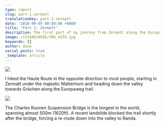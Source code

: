 ```yaml
---
type: report
slug: part-1-zermatt
translationKey: part-1-zermatt
date: '2018-09-05 00:00:00 +0000'
title: 'Part 1: Zermatt'
description: The first part of my journey from Zermatt along the Europaweg trail.
image: /v1549618595/IMG_4255.jpg
keywords: []
author: dave
social_posts: true
_template: article
---
```




![](https://res.cloudinary.com/wildernessprime/image/upload/w_800,dpr_auto/v1549618595/IMG_4255.jpg)

I hiked the Haute Route in the opposite direction to most people, starting in Zermatt under the majestic Matterhorn and heading down the valley towards Grächen along the Europaweg trail.

![](https://res.cloudinary.com/wildernessprime/image/upload/w_800,dpr_auto/v1549619435/IMG_4283.jpg)

The Charles Kuonen Suspension Bridge is the longest in the world, spanning almost 500m (1620ft). A recent landslide blocked the trail shortly after the bridge, forcing a re-route down into the valley to Randa.
